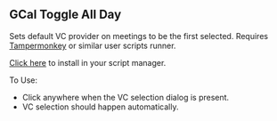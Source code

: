 ## GCal Toggle All Day
Sets default VC provider on meetings to be the first selected. Requires [Tampermonkey](https://www.tampermonkey.net/) or similar user scripts runner.

[Click here](https://github.com/RaimundOstrowski/UserScripts/raw/main/GCal_DefaultVC.user.js) to install in your script manager. 

To Use:
- Click anywhere when the VC selection dialog is present.
- VC selection should happen automatically.
